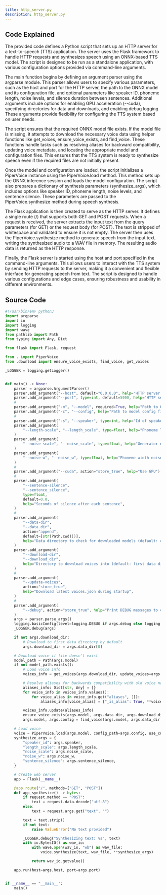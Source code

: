 ```yaml
---
title: http_server.py
description: http_server.py
---
```


## Code Explained

The provided code defines a Python script that sets up an HTTP server for a text-to-speech (TTS) application. The server uses the Flask framework to handle HTTP requests and synthesizes speech using an ONNX-based TTS model. The script is designed to be run as a standalone application, with various configuration options provided via command-line arguments.

The main function begins by defining an argument parser using the argparse module. This parser allows users to specify various parameters, such as the host and port for the HTTP server, the path to the ONNX model and its configuration file, and optional parameters like speaker ID, phoneme length, noise levels, and silence duration between sentences. Additional arguments include options for enabling GPU acceleration (--cuda), specifying directories for data and downloads, and enabling debug logging. These arguments provide flexibility for configuring the TTS system based on user needs.

The script ensures that the required ONNX model file exists. If the model file is missing, it attempts to download the necessary voice data using helper functions like get_voices, ensure_voice_exists, and find_voice. These functions handle tasks such as resolving aliases for backward compatibility, updating voice metadata, and locating the appropriate model and configuration files. This ensures that the TTS system is ready to synthesize speech even if the required files are not initially present.

Once the model and configuration are loaded, the script initializes a PiperVoice instance using the PiperVoice.load method. This method sets up the ONNX inference session and loads the model configuration. The script also prepares a dictionary of synthesis parameters (synthesize_args), which includes options like speaker ID, phoneme length, noise levels, and sentence silence. These parameters are passed to the PiperVoice.synthesize method during speech synthesis.

The Flask application is then created to serve as the HTTP server. It defines a single route (/) that supports both GET and POST requests. When a request is received, the server extracts the input text from the query parameters (for GET) or the request body (for POST). The text is stripped of whitespace and validated to ensure it is not empty. The server then uses the PiperVoice.synthesize method to generate speech from the input text, writing the synthesized audio to a WAV file in memory. The resulting audio data is returned as the HTTP response.

Finally, the Flask server is started using the host and port specified in the command-line arguments. This allows users to interact with the TTS system by sending HTTP requests to the server, making it a convenient and flexible interface for generating speech from text. The script is designed to handle various configurations and edge cases, ensuring robustness and usability in different environments.

## Source Code

```py
#!/usr/bin/env python3
import argparse
import io
import logging
import wave
from pathlib import Path
from typing import Any, Dict

from flask import Flask, request

from . import PiperVoice
from .download import ensure_voice_exists, find_voice, get_voices

_LOGGER = logging.getLogger()


def main() -> None:
    parser = argparse.ArgumentParser()
    parser.add_argument("--host", default="0.0.0.0", help="HTTP server host")
    parser.add_argument("--port", type=int, default=5000, help="HTTP server port")
    #
    parser.add_argument("-m", "--model", required=True, help="Path to Onnx model file")
    parser.add_argument("-c", "--config", help="Path to model config file")
    #
    parser.add_argument("-s", "--speaker", type=int, help="Id of speaker (default: 0)")
    parser.add_argument(
        "--length-scale", "--length_scale", type=float, help="Phoneme length"
    )
    parser.add_argument(
        "--noise-scale", "--noise_scale", type=float, help="Generator noise"
    )
    parser.add_argument(
        "--noise-w", "--noise_w", type=float, help="Phoneme width noise"
    )
    #
    parser.add_argument("--cuda", action="store_true", help="Use GPU")
    #
    parser.add_argument(
        "--sentence-silence",
        "--sentence_silence",
        type=float,
        default=0.0,
        help="Seconds of silence after each sentence",
    )
    #
    parser.add_argument(
        "--data-dir",
        "--data_dir",
        action="append",
        default=[str(Path.cwd())],
        help="Data directory to check for downloaded models (default: current directory)",
    )
    parser.add_argument(
        "--download-dir",
        "--download_dir",
        help="Directory to download voices into (default: first data dir)",
    )
    #
    parser.add_argument(
        "--update-voices",
        action="store_true",
        help="Download latest voices.json during startup",
    )
    #
    parser.add_argument(
        "--debug", action="store_true", help="Print DEBUG messages to console"
    )
    args = parser.parse_args()
    logging.basicConfig(level=logging.DEBUG if args.debug else logging.INFO)
    _LOGGER.debug(args)

    if not args.download_dir:
        # Download to first data directory by default
        args.download_dir = args.data_dir[0]

    # Download voice if file doesn't exist
    model_path = Path(args.model)
    if not model_path.exists():
        # Load voice info
        voices_info = get_voices(args.download_dir, update_voices=args.update_voices)

        # Resolve aliases for backwards compatibility with old voice names
        aliases_info: Dict[str, Any] = {}
        for voice_info in voices_info.values():
            for voice_alias in voice_info.get("aliases", []):
                aliases_info[voice_alias] = {"_is_alias": True, **voice_info}

        voices_info.update(aliases_info)
        ensure_voice_exists(args.model, args.data_dir, args.download_dir, voices_info)
        args.model, args.config = find_voice(args.model, args.data_dir)

    # Load voice
    voice = PiperVoice.load(args.model, config_path=args.config, use_cuda=args.cuda)
    synthesize_args = {
        "speaker_id": args.speaker,
        "length_scale": args.length_scale,
        "noise_scale": args.noise_scale,
        "noise_w": args.noise_w,
        "sentence_silence": args.sentence_silence,
    }

    # Create web server
    app = Flask(__name__)

    @app.route("/", methods=["GET", "POST"])
    def app_synthesize() -> bytes:
        if request.method == "POST":
            text = request.data.decode("utf-8")
        else:
            text = request.args.get("text", "")

        text = text.strip()
        if not text:
            raise ValueError("No text provided")

        _LOGGER.debug("Synthesizing text: %s", text)
        with io.BytesIO() as wav_io:
            with wave.open(wav_io, "wb") as wav_file:
                voice.synthesize(text, wav_file, **synthesize_args)

            return wav_io.getvalue()

    app.run(host=args.host, port=args.port)


if __name__ == "__main__":
    main()
```